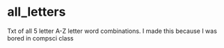 # all_letters
Txt of all 5 letter A-Z letter word combinations. I made this because I was bored in compsci class
